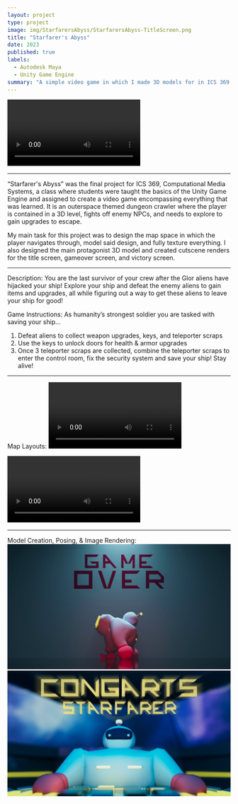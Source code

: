 ```yaml
---
layout: project
type: project
image: img/StarfarersAbyss/StarfarersAbyss-TitleScreen.png
title: "Starfarer's Abyss"
date: 2023
published: true
labels:
  - Autodesk Maya
  - Unity Game Engine
summary: "A simple video game in which I made 3D models for in ICS 369."
---
```


<video class="img-fluid" controls>
  <source src="../img/StarfarersAbyss/StarfarersAbyss-FinalVideo-Compressed.mp4" type="video/mp4">
  Your browser does not support the video tag.
</video>

<hr>

“Starfarer's Abyss” was the final project for ICS 369, Computational Media Systems, a class where students were taught the basics of the Unity Game Engine and assigned to create a video game encompassing everything that was learned. It is an outerspace themed dungeon crawler where the player is contained in a 3D level, fights off enemy NPCs, and needs to explore to gain upgrades to escape.

My main task for this project was to design the map space in which the player navigates through, model said design, and fully texture everything. I also designed the main protagonist 3D model and created cutscene renders for the title screen, gameover screen, and victory screen.

<hr>

Description:
You are the last survivor of your crew after the Glor aliens have hijacked your ship! Explore your ship and defeat the enemy aliens to gain items and upgrades, all while figuring out a way to get these aliens to leave your ship for good!

Game Instructions:
As humanity’s strongest soldier you are tasked with saving your ship...
1. Defeat aliens to collect weapon upgrades, keys, and teleporter scraps
2. Use the keys to unlock doors for health & armor upgrades
3. Once 3 teleporter scraps are collected, combine the teleporter scraps to enter the control room, fix the security system and save your ship!
Stay alive!

<hr>

Map Layouts:
<video class="img-fluid" controls>
  <source src="../img/StarfarersAbyss/StarfarersAbyss-MapRotation.mp4" type="video/mp4">
  Your browser does not support the video tag.
</video>

<video class="img-fluid" controls>
  <source src="../img/StarfarersAbyss/StarfarersAbyss-ControlRotation.mp4" type="video/mp4">
  Your browser does not support the video tag.
</video>

<hr>

Model Creation, Posing, & Image Rendering:
<img class="img-fluid" src="../img/StarfarersAbyss/StarfarersAbyss-GameOverScreen.png">
<img class="img-fluid" src="../img/StarfarersAbyss/StarfarersAbyss-WinScreen.PNG">
